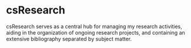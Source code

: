 # csResearch
 csResearch serves as a central hub for managing my research activities, aiding in the organization of ongoing research projects, and containing an extensive bibliography separated by subject matter.
